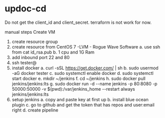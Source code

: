 # updoc-cd
Do not get the client_id and client_secret. terraform is not work for now.

manual steps
Create VM
1. create resource group
2. create resource from CentOS 7 -LVM - Rogue Wave Software
    a. use ssh from cat id_rsa.pub 
    b. 1 cpu and 1G Ram
3. add inbound port 22 and 80
4. ssh tester@<public IP> 
5. install docker 
    a. curl -sSL https://get.docker.com/ | sh
    b. sudo usermod -aG docker tester
    c. sudo systemctl enable docker
    d. sudo systemctl start docker
    e. mkdir ~/jenkins
    f. cd ~/jenkins
    h. sudo docker pull jenkins/jenkins:lts
    g. sudo docker run -d --name jenkins -p 80:8080 -p 50000:50000 -v $(pwd):/var/jenkins_home --restart always jenkins/jenkins:lts
6. setup jenkins
    a. copy and paste key at first up
    b. install blue ocean plugin
    c. go to github and get the token that has repos and user:email right
    d. create pipeline 
